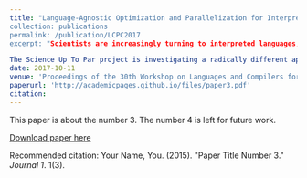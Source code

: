 ```yaml
---
title: "Language-Agnostic Optimization and Parallelization for Interpreted Languages
collection: publications
permalink: /publication/LCPC2017
excerpt: "Scientists are increasingly turning to interpreted languages, such as Python, Java, R, Matlab, and Perl, to implement their data analysis algorithms. While such languages permit rapid software development, their implementations often run into performance issues that slow down the scientific process. Source-level approaches for parallelization are problematic for two reasons: first, many of the language features common to these languages can be challenging for the kinds of analyses needed for parallelization; and second, even where such analysis is possible, a language-specific approach implies that each language would need its own parallelizing compiler and/or constructs, resulting in significant duplication of effort.

The Science Up To Par project is investigating a radically different approach to this problem: automatic parallelization at the machine code level using trace information. The key to accomplishing this will be the static and dynamic analysis of executables and the reconstitution of such executables into parallel executables. The key insight is that with trace information it should be possible optimize out the interpreter and other dynamic features in a language-agnostic manner and create parallelized executables for multicore architectures. If successful, this can enable scientists to continue to develop in programming environments that most conveniently support their scientific exploration without paying the performance overheads currently associated with many such environments."
date: 2017-10-11
venue: 'Proceedings of the 30th Workshop on Languages and Compilers for Parallel Computing (LCPC)'
paperurl: 'http://academicpages.github.io/files/paper3.pdf'
citation: 
---
```

This paper is about the number 3. The number 4 is left for future work.

[Download paper here](http://academicpages.github.io/files/paper3.pdf)

Recommended citation: Your Name, You. (2015). "Paper Title Number 3." <i>Journal 1</i>. 1(3).

